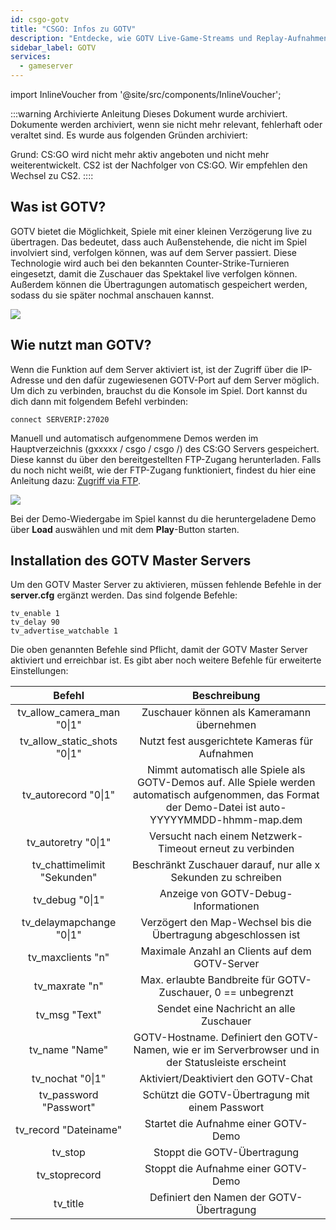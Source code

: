 ```yaml
---
id: csgo-gotv
title: "CSGO: Infos zu GOTV"
description: "Entdecke, wie GOTV Live-Game-Streams und Replay-Aufnahmen für ein besseres Zuschauererlebnis in CS:GO und ähnlichen Games ermöglicht → Jetzt mehr erfahren"
sidebar_label: GOTV
services:
  - gameserver
---
```


import InlineVoucher from '@site/src/components/InlineVoucher';

:::warning Archivierte Anleitung
Dieses Dokument wurde archiviert. Dokumente werden archiviert, wenn sie nicht mehr relevant, fehlerhaft oder veraltet sind. Es wurde aus folgenden Gründen archiviert:

Grund: CS:GO wird nicht mehr aktiv angeboten und nicht mehr weiterentwickelt. CS2 ist der Nachfolger von CS:GO. Wir empfehlen den Wechsel zu CS2.
::::



## Was ist GOTV?


GOTV bietet die Möglichkeit, Spiele mit einer kleinen Verzögerung live zu übertragen. Das bedeutet, dass auch Außenstehende, die nicht im Spiel involviert sind, verfolgen können, was auf dem Server passiert. Diese Technologie wird auch bei den bekannten Counter-Strike-Turnieren eingesetzt, damit die Zuschauer das Spektakel live verfolgen können. Außerdem können die Übertragungen automatisch gespeichert werden, sodass du sie später nochmal anschauen kannst.

![](https://screensaver01.zap-hosting.com/index.php/s/qcewrMDCF2nzyie/preview)

<InlineVoucher />

## Wie nutzt man GOTV?

Wenn die Funktion auf dem Server aktiviert ist, ist der Zugriff über die IP-Adresse und den dafür zugewiesenen GOTV-Port auf dem Server möglich. Um dich zu verbinden, brauchst du die Konsole im Spiel. Dort kannst du dich dann mit folgendem Befehl verbinden:

```
connect SERVERIP:27020
```


Manuell und automatisch aufgenommene Demos werden im Hauptverzeichnis (gxxxxx / csgo / csgo /) des CS:GO Servers gespeichert. Diese kannst du über den bereitgestellten FTP-Zugang herunterladen. Falls du noch nicht weißt, wie der FTP-Zugang funktioniert, findest du hier eine Anleitung dazu: [Zugriff via FTP](gameserver-ftpaccess.md).


![](https://screensaver01.zap-hosting.com/index.php/s/enbMKLwNaeqdzxm/preview)



Bei der Demo-Wiedergabe im Spiel kannst du die heruntergeladene Demo über **Load** auswählen und mit dem **Play**-Button starten.



## Installation des GOTV Master Servers

Um den GOTV Master Server zu aktivieren, müssen fehlende Befehle in der **server.cfg** ergänzt werden. Das sind folgende Befehle:

```
tv_enable 1
tv_delay 90
tv_advertise_watchable 1
```



Die oben genannten Befehle sind Pflicht, damit der GOTV Master Server aktiviert und erreichbar ist. Es gibt aber noch weitere Befehle für erweiterte Einstellungen:

|            Befehl            |                         Beschreibung                         |
| :--------------------------: | :----------------------------------------------------------: |
|  tv_allow_camera_man "0\|1"  |        Zuschauer können als Kameramann übernehmen        |
| tv_allow_static_shots "0\|1" |    Nutzt fest ausgerichtete Kameras für Aufnahmen    |
|     tv_autorecord "0\|1"     | Nimmt automatisch alle Spiele als GOTV-Demos auf. Alle Spiele werden automatisch aufgenommen, das Format der Demo-Datei ist auto-YYYYYMMDD-hhmm-map.dem |
|     tv_autoretry "0\|1"      | Versucht nach einem Netzwerk-Timeout erneut zu verbinden |
| tv_chattimelimit "Sekunden"  | Beschränkt Zuschauer darauf, nur alle x Sekunden zu schreiben |
|       tv_debug "0\|1"        |             Anzeige von GOTV-Debug-Informationen             |
|   tv_delaymapchange "0\|1"   | Verzögert den Map-Wechsel bis die Übertragung abgeschlossen ist |
|      tv_maxclients "n"       |          Maximale Anzahl an Clients auf dem GOTV-Server           |
|        tv_maxrate "n"        | Max. erlaubte Bandbreite für GOTV-Zuschauer, 0 == unbegrenzt |
|        tv_msg "Text"         |           Sendet eine Nachricht an alle Zuschauer           |
|        tv_name "Name"        | GOTV-Hostname. Definiert den GOTV-Namen, wie er im Serverbrowser und in der Statusleiste erscheint |
|       tv_nochat "0\|1"       |           Aktiviert/Deaktiviert den GOTV-Chat           |
|    tv_password "Passwort"    |       Schützt die GOTV-Übertragung mit einem Passwort        |
|     tv_record "Dateiname"    |             Startet die Aufnahme einer GOTV-Demo             |
|           tv_stop            |                 Stoppt die GOTV-Übertragung                  |
|        tv_stoprecord         |            Stoppt die Aufnahme einer GOTV-Demo              |
|           tv_title           |           Definiert den Namen der GOTV-Übertragung           |

<InlineVoucher />